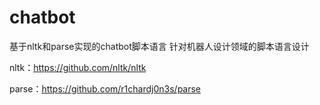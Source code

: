 # chatbot
基于nltk和parse实现的chatbot脚本语言
针对机器人设计领域的脚本语言设计

nltk：https://github.com/nltk/nltk

parse：https://github.com/r1chardj0n3s/parse
